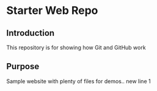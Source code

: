 # Starter Web Repo

## Introduction

This repository is for showing how Git and GitHub work

## Purpose

Sample website with plenty of files for demos..
new line 1
